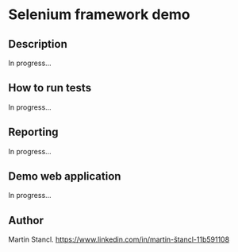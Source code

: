 # Selenium framework demo

## Description  
In progress...  

## How to run tests
In progress...  

## Reporting
In progress... 
 
## Demo web application
In progress...  

## Author
Martin Stancl. https://www.linkedin.com/in/martin-štancl-11b591108  
